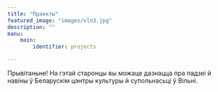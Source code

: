 ```yaml
---
title: "Праекты"
featured_image: "images/vln3.jpg"
description: ""
manu: 
    main:
        identifier: projects

---
```

Прывітаньне! На гэтай старонцы вы можаце дазнацца пра падзеі й навіны ў Беларускім цэнтры культуры й супольнасьці ў Вільні.